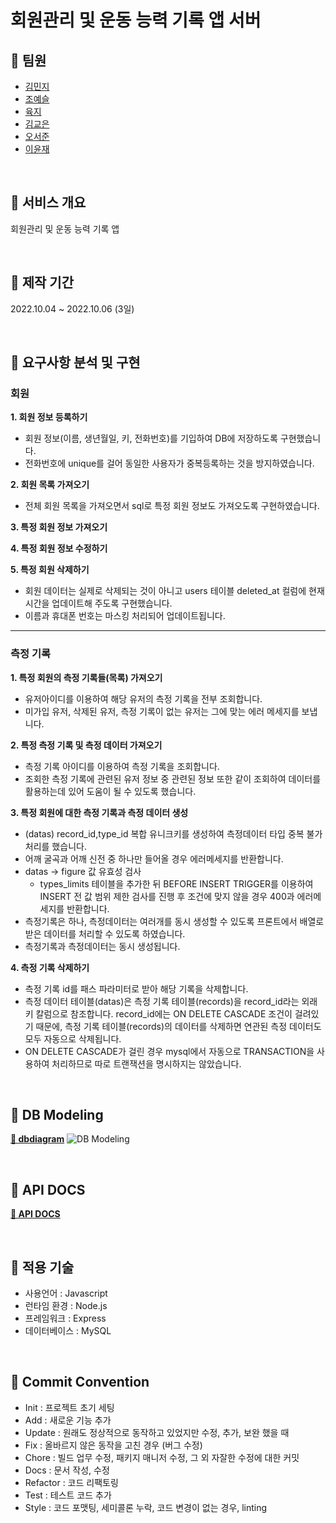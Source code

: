 # 회원관리 및 운동 능력 기록 앱 서버

## 📌 팀원

- [김민지](https://github.com/enddl3224)
- [조예슬](https://github.com/eungang3)
- [육지](https://github.com/azure928)
- [김교은](https://github.com/gyoeun666)
- [오서준](https://github.com/Pi-ren)
- [이윤재](https://github.com/Yunjae53)

<br/>

## 📌 서비스 개요

회원관리 및 운동 능력 기록 앱

<br/>

## 📌 제작 기간

2022.10.04 ~ 2022.10.06 (3일)

<br/>

## 📌 요구사항 분석 및 구현

### 회원

**1. 회원 정보 등록하기**

- 회원 정보(이름, 생년월일, 키, 전화번호)를 기입하여 DB에 저장하도록 구현했습니다.
- 전화번호에 unique를 걸어 동일한 사용자가 중복등록하는 것을 방지하였습니다.

**2. 회원 목록 가져오기**

- 전체 회원 목록을 가져오면서 sql로 특정 회원 정보도 가져오도록 구현하였습니다.

**3. 특정 회원 정보 가져오기**

**4. 특정 회원 정보 수정하기**

**5. 특정 회원 삭제하기**

- 회원 데이터는 실제로 삭제되는 것이 아니고 users 테이블 deleted_at 컬럼에 현재 시간을 업데이트해 주도록 구현했습니다.
- 이름과 휴대폰 번호는 마스킹 처리되어 업데이트됩니다.

---

### 측정 기록

**1. 특정 회원의 측정 기록들(목록) 가져오기**

- 유저아이디를 이용하여 해당 유저의 측정 기록을 전부 조회합니다.
- 미가입 유저, 삭제된 유저, 측정 기록이 없는 유저는 그에 맞는 에러 메세지를 보냅니다.

**2. 특정 측정 기록 및 측정 데이터 가져오기**

- 측정 기록 아이디를 이용하여 측정 기록을 조회합니다.
- 조회한 측정 기록에 관련된 유저 정보 중 관련된 정보 또한 같이 조회하여 데이터를 활용하는데 있어 도움이 될 수 있도록 했습니다.

**3. 특정 회원에 대한 측정 기록과 측정 데이터 생성**

- (datas) record_id,type_id 복합 유니크키를 생성하여 측정데이터 타입 중복 불가 처리를 했습니다.
- 어깨 굴곡과 어깨 신전 중 하나만 들어올 경우 에러메세지를 반환합니다.
- datas -> figure 값 유효성 검사
  - types_limits 테이블을 추가한 뒤 BEFORE INSERT TRIGGER를 이용하여 INSERT 전 값 범위 제한 검사를 진행 후 조건에 맞지 않을 경우 400과 에러메세지를 반환합니다.
- 측정기록은 하나, 측정데이터는 여러개를 동시 생성할 수 있도록 프론트에서 배열로 받은 데이터를 처리할 수 있도록 하였습니다.
- 측정기록과 측정데이터는 동시 생성됩니다.

**4. 측정 기록 삭제하기**

- 측정 기록 id를 패스 파라미터로 받아 해당 기록을 삭제합니다.
- 측정 데이터 테이블(datas)은 측정 기록 테이블(records)을 record_id라는 외래키 칼럼으로 참조합니다. record_id에는 ON DELETE CASCADE 조건이 걸려있기 때문에, 측정 기록 테이블(records)의 데이터를 삭제하면 연관된 측정 데이터도 모두 자동으로 삭제됩니다.
- ON DELETE CASCADE가 걸린 경우 mysql에서 자동으로 TRANSACTION을 사용하여 처리하므로 따로 트랜잭션을 명시하지는 않았습니다.

<br/>

## 📌 DB Modeling

**[🔗 dbdiagram](https://dbdiagram.io/d/633c1ad6f0018a1c5f8e9f86)**
![DB Modeling](https://res.cloudinary.com/dxp1x1h2p/image/upload/v1665077028/%E1%84%89%E1%85%B3%E1%84%8F%E1%85%B3%E1%84%85%E1%85%B5%E1%86%AB%E1%84%89%E1%85%A3%E1%86%BA_2022-10-07_%E1%84%8B%E1%85%A9%E1%84%8C%E1%85%A5%E1%86%AB_2.16.56_nmwdwq.png)

<br>

## 📌 API DOCS

**[🔗 API DOCS](https://charmed-skirt-18c.notion.site/3-api-da65b8473dee41daacea0ae879adc958)**

<br/>

## 📌 적용 기술

- 사용언어 : Javascript
- 런타임 환경 : Node.js
- 프레임워크 : Express
- 데이터베이스 : MySQL

<br/>

## 📌 Commit Convention

- Init : 프로젝트 초기 세팅
- Add : 새로운 기능 추가
- Update : 원래도 정상적으로 동작하고 있었지만 수정, 추가, 보완 했을 때
- Fix : 올바르지 않은 동작을 고친 경우 (버그 수정)
- Chore : 빌드 업무 수정, 패키지 매니저 수정, 그 외 자잘한 수정에 대한 커밋
- Docs : 문서 작성, 수정
- Refactor : 코드 리팩토링
- Test : 테스트 코드 추가
- Style : 코드 포맷팅, 세미콜론 누락, 코드 변경이 없는 경우, linting
